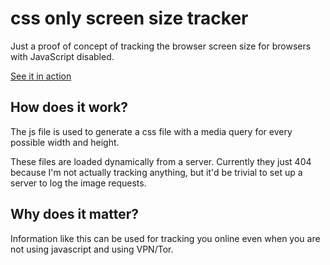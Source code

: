 # css only screen size tracker

Just a proof of concept of tracking the browser screen size for browsers with JavaScript disabled.

[See it in action](https://itslenny.github.io/css-size-proof-of-concept/)

## How does it work?

The js file is used to generate a css file with a media query for every possible width and height.

These files are loaded dynamically from a server. Currently they just 404 because I'm not actually tracking anything, but it'd be trivial to set up a server to log the image requests.

## Why does it matter?

Information like this can be used for tracking you online even when you are not using javascript and using VPN/Tor.